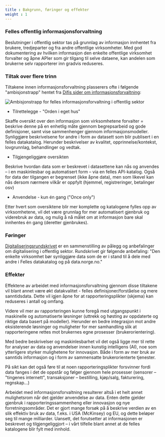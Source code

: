 ```yaml
---
title : Bakgrunn, føringer og effekter
weight : 1
---
```


### Felles offentlig informasjonsforvaltning

Beslutninger i offentlig sektor tas på grunnlag av informasjon innhentet fra brukere, tredjeparter og fra andre offentlige virksomheter. Med god dokumentering av hvilken informasjon den enkelte offentlige virksomhet forvalter og åpne APIer som gir tilgang til selve dataene, kan andelen som brukerne selv rapporterer inn gradvis reduseres.

### Tiltak over flere trinn

Tiltakene innen informasjonsforvaltning plasserers ofte i følgende "ambisjonstrapp" hentet fra [Difis sider om informasjonsforvaltning](https://www.difi.no/fagomrader-og-tjenester/digitalisering-og-samordning/nasjonal-arkitektur/informasjonsforvaltning):

![Ambisjonstrapp for felles informasjonsforvaltning i offentlig sektor](trappemodell_inforforvaltning_2.png)

* Tilrettelegge - "Orden i eget hus"

Skaffe oversikt over den informasjon som virksomhetene forvalter = beskrive denne på en enhetlig måte gjennom begrepsarbeid og gode definisjoner, samt vise sammenhenger gjennom informasjonsmodeller.
Synliggjøre beskrivelsene for andre i form av datasett som blir publisert i en felles datakatalog. Herunder beskrivelser av kvalitet, opprinnelse/kontekst, lovgrunnlag, behandlinger og vedtak.

* Tilgjengeliggjøre oversikten

Beskrive hvordan data som er beskrevet i datasettene kan nås og anvendes – i en maskinlesbar og automatisert form – via en felles API-katalog. Også for data der tilgangen er begrenset (ikke åpne data), men som likevel kan nås dersom nærmere vilkår er oppfylt (hjemmel, registreringer, betalinger osv)

* Anvendelse - kun én gang ("Once only")

Etter hvert som oversiktene blir mer komplette og katalogene fylles opp av virksomhetene, vil det være grunnlag for mer automatisert gjenbruk og viderebruk av data, og mulig å nå målet om at informasjon bare skal innhentes én gang (deretter gjenbrukes).

### Føringer

[Digitaliseringsrundskrivet](https://www.regjeringen.no/no/dokumenter/digitaliseringsrundskrivet/id2623277/) er en sammenstilling av pålegg og anbefalinger om digitalisering i offentlig sektor. Rundskrivet gir følgende anbefaling: "Den enkelte virksomhet bør synliggjøre data som de er i stand til å dele med andre i Felles datakatalog og på data.norge.no."

### Effekter

Effektene av arbeidet med informasjonsforvaltning gjennom disse tiltakene vil blant annet være økt datakvalitet - felles definisjoner/forståelse og mere sanntidsdata. Dette vil igjen åpne for at rapporteringsplikter (skjema) kan reduseres i antall og omfang.

Videre vil mer av rapporteringen kunne foregå med utgangspunkt i maskinelle og automatiserte løsninger (uttrekk og høsting av oppdaterte og riktige data basert på modeller). Herunder en bedre integrasjon mot andre eksisterende løsninger og muligheter for mer samhandling slik at rapporteringene rettes mot brukernes egne prosesser (brukerorientering).

Med bedre beskrivelser og maskinlesbarhet vil det også ligge mer til rette for analyser av data og anvendelser innen kunstig intelligens (AI), noe som ytterligere styrker mulighetene for innovasjon. Både i form av mer bruk av sanntids informasjon og i form av sammensatte brukerorienterte tjenester.

På sikt kan det også føre til at noen rapporteringsplikter forsvinner fordi data fanges i det de oppstår og følger gjennom hele prosesser (sensorer – "tingenes internett", transaksjoner – bestilling, kjøp/salg, fakturering, regnskap…)

Arbeidet med informasjonsforvaltning resulterer altså i et helt annet mulighetsrom når det gjelder anvendelse av data. Enten dette gjelder gjenbruk i rapporteringssammenheng eller innovasjon og nye forretningsområder. Det er gjort mange forsøk på å beskrive verdien av en slik effektiv bruk av data, f.eks. i USA (McKinsey) og EU, og dette beløper seg til mange milliarder. Uansett, det forutsetter at informasjonen er beskrevet og tilgjengeliggjort – i vårt tilfelle blant annet at de felles katalogene blir fylt med innhold.
